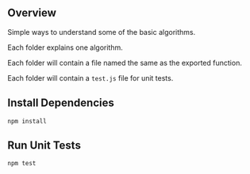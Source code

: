 ## Overview

Simple ways to understand some of the basic algorithms.

Each folder explains one algorithm.

Each folder will contain a file named the same as the exported function.

Each folder will contain a `test.js` file for unit tests.

## Install Dependencies

`npm install`

## Run Unit Tests

`npm test`
